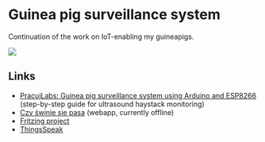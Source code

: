 # Guinea pig surveillance system

Continuation of the work on IoT-enabling my guineapigs.

![](https://github.com/nmietkiewicz/guineapig-monitor/blob/master/Images/ultrasoundhayrack.jpg )


## Links
* [PracujLabs: Guinea pig surveillance system using Arduino and ESP8266](http://pracujlabs.io/2015/12/31/pig-surveilance.html) (step-by-step guide for ultrasound haystack monitoring)
* [Czy świnie sie pasa](http://nadyja.webd.pl/czy-swinie-sie-pasa/#/) (webapp, currently offline)
* [Fritzing project](http://fritzing.org/projects/guinea-pig-monitor)
* [ThingsSpeak](https://thingspeak.com/channels/69167)


